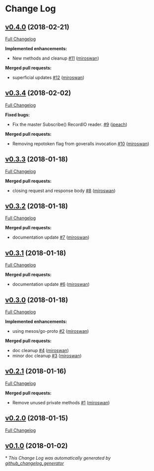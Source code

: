 # Change Log

## [v0.4.0](https://github.com/miroswan/mesops/tree/v0.4.0) (2018-02-21)
[Full Changelog](https://github.com/miroswan/mesops/compare/v0.3.4...v0.4.0)

**Implemented enhancements:**

- New methods and cleanup [\#11](https://github.com/miroswan/mesops/pull/11) ([miroswan](https://github.com/miroswan))

**Merged pull requests:**

- superficial updates [\#12](https://github.com/miroswan/mesops/pull/12) ([miroswan](https://github.com/miroswan))

## [v0.3.4](https://github.com/miroswan/mesops/tree/v0.3.4) (2018-02-02)
[Full Changelog](https://github.com/miroswan/mesops/compare/v0.3.3...v0.3.4)

**Fixed bugs:**

- Fix the master Subscribe\(\) RecordIO reader. [\#9](https://github.com/miroswan/mesops/pull/9) ([jpeach](https://github.com/jpeach))

**Merged pull requests:**

- Removing repotoken flag from goveralls invocation [\#10](https://github.com/miroswan/mesops/pull/10) ([miroswan](https://github.com/miroswan))

## [v0.3.3](https://github.com/miroswan/mesops/tree/v0.3.3) (2018-01-18)
[Full Changelog](https://github.com/miroswan/mesops/compare/v0.3.2...v0.3.3)

**Merged pull requests:**

- closing request and response body [\#8](https://github.com/miroswan/mesops/pull/8) ([miroswan](https://github.com/miroswan))

## [v0.3.2](https://github.com/miroswan/mesops/tree/v0.3.2) (2018-01-18)
[Full Changelog](https://github.com/miroswan/mesops/compare/v0.3.1...v0.3.2)

**Merged pull requests:**

- documentation update [\#7](https://github.com/miroswan/mesops/pull/7) ([miroswan](https://github.com/miroswan))

## [v0.3.1](https://github.com/miroswan/mesops/tree/v0.3.1) (2018-01-18)
[Full Changelog](https://github.com/miroswan/mesops/compare/v0.3.0...v0.3.1)

**Merged pull requests:**

- documentation update [\#6](https://github.com/miroswan/mesops/pull/6) ([miroswan](https://github.com/miroswan))

## [v0.3.0](https://github.com/miroswan/mesops/tree/v0.3.0) (2018-01-18)
[Full Changelog](https://github.com/miroswan/mesops/compare/v0.2.1...v0.3.0)

**Implemented enhancements:**

- using mesos/go-proto [\#2](https://github.com/miroswan/mesops/pull/2) ([miroswan](https://github.com/miroswan))

**Merged pull requests:**

- doc cleanup [\#4](https://github.com/miroswan/mesops/pull/4) ([miroswan](https://github.com/miroswan))
- minor doc cleanup [\#3](https://github.com/miroswan/mesops/pull/3) ([miroswan](https://github.com/miroswan))

## [v0.2.1](https://github.com/miroswan/mesops/tree/v0.2.1) (2018-01-16)
[Full Changelog](https://github.com/miroswan/mesops/compare/v0.2.0...v0.2.1)

**Merged pull requests:**

- Remove unused private methods [\#1](https://github.com/miroswan/mesops/pull/1) ([miroswan](https://github.com/miroswan))

## [v0.2.0](https://github.com/miroswan/mesops/tree/v0.2.0) (2018-01-15)
[Full Changelog](https://github.com/miroswan/mesops/compare/v0.1.0...v0.2.0)

## [v0.1.0](https://github.com/miroswan/mesops/tree/v0.1.0) (2018-01-02)


\* *This Change Log was automatically generated by [github_changelog_generator](https://github.com/skywinder/Github-Changelog-Generator)*